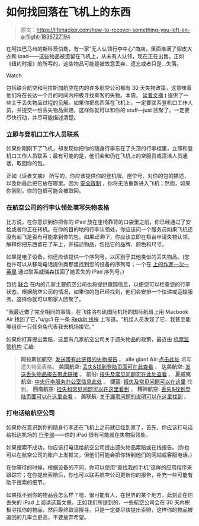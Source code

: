 # 如何找回落在飞机上的东西

> 原文：<https://lifehacker.com/how-to-recover-something-you-left-on-a-flight-1836727194>

在阿拉巴马州的斯科茨伯勒，有一家“无人认领行李中心”商店，里面堆满了貂皮大衣和 ipad——这些物品被遗留在飞机上，从未有人认领，现在正在出售。正如《纽约时报》的所写的，这些物品可能是被故意丢弃、遗忘或者只是...失落。

Watch

包括联合航空和阿拉斯加航空在内的许多航空公司都有 30 天失物政策，这意味着他们将在长达一个月的时间内积极寻找乘客的失物。本周， [读者文摘](https://www.rd.com/advice/what-do-if-leave-something-on-plane/) [t](https://www.rd.com/advice/what-do-if-leave-something-on-plane/) 提供了一些关于丢失物品过程的见解。如果你把东西落在飞机上，一定要联系登机口工作人员，并提交一份丢失物品索赔，这样你就可以和你的 stuff⁠—just 团聚了。一定要尽快行动，并尽可能描述清楚。

### 立即与登机口工作人员联系

如果你刚刚下了飞机，却发现你把你的随身行李忘在了头顶的行李柜里，立即和登机口工作人员联系；最有可能的是，他们会和仍在飞机上的空服员或清洁人员通话，取回你的包。

正如《读者文摘》 所写的，你应该提供你的登机牌、座位号、对你的包的描述，以及你最后把它放在哪里。因为 [安全限制](https://www.airfarewatchdog.com/blog/4152217/leave-something-on-the-airplane-heres-how-to-get-it-back/) ，你将无法重新进入飞机；然而，如果你刚到，你的包很可能会被取回。

### 在航空公司的行李认领处填写失物表格

比方说，在你意识到你把你的 iPad 放在座椅靠背的口袋里之前，你已经通过了安检或者你正在转机。在你的目的地的行李认领处，你应该问一个服务员如果飞机还没有起飞是否有可能拿到你的包。如果*还剩下*，你应该立即在柜台申请失物认领，解释你把东西留在了车上，并描述物品，包括它的品牌、颜色和尺寸。

如果是电子设备，你还应该提供一个序列号，以区别于其他类似的丢失物品。(您也许可以从移动电话提供商那里找到您的设备的序列号；一个在 [上的作家一次一英里](https://onemileatatime.com/delta-lost-items-department/) 通过联系威瑞森找回了她丢失的 iPad 序列号。)

包括 [联合](https://www.united.com/ual/en/us/fly/travel/baggage/lost-onboard.html) 在内的几家主要航空公司也将提供跟踪信息，以便您可以检查您的行李状态。根据航空公司的情况，如果你的包已经找到，他们会安排一个快递或运输服务，这样你就可以和家人团聚了。

“我最近做了完全相同的事情，在飞往洛杉矶国际机场的国际航班上用 Macbook Air 找回了它，”u/gc1 在一条 [Reddit 线程](https://www.reddit.com/r/RBI/comments/6k17q4/left_my_laptop_on_planeis_there_any_chance_ill/) 上写道。“机组人员发现了它，我甚至能够组织一只任务兔代表我去机场接它。”

如果你打算提出索赔，这里有几家航空公司关于遗失物品的政策，最近由 [机票监管机构](https://www.airfarewatchdog.com/blog/4152217/leave-something-on-the-airplane-heres-how-to-get-it-back/) 汇编:

> **阿拉斯加航空:** [发送带有此链接的失物报告](https://www.alaskaair.com/content/travel-info/baggage/lost-and-found) 。
> **alle giant Air:**[点击此处](https://www.chargerback.com/ReportLostItemCBEmbed.asp?CustomerID=2621) 填写遗失物品表格。
> **美国航空:** [丢失&找到登陆页面可在此查看](https://www.aa.com/i18n/customer-service/contact-american/lost-and-found.jsp) 。
> **达美航空:** [发送丢失物品报告带此链接](https://live.nettracer.aero/delta-paxview/lostandfound/landing.do) 。
> **前沿:** [报失及常见问题可在此处查看](https://live.nettracer.aero/frontier-paxview/lostandfound/landing.do) 。
> **夏威夷航空:** [中央行李服务办公室信息此处](http://hawaiianair.custhelp.com/app/answers/detail/a_id/2216) 。
> **捷蓝:** [报失及常见问题可以在这里](http://help.jetblue.com/SRVS/CGI-BIN/webisapi.dll?New,Kb=askBlue,case=obj(3068)) 找到。
> **西南航空:** [挂失和常见问题可以在这里看到](https://live.nettracer.aero/southwest-paxview/lostandfound/landing.do) 。
> **精神航空:** [丢失&找到登陆页面可以在这里查看](https://customersupport.spirit.com/hc/en-us/articles/202096606-How-can-I-find-something-that-I-left-behind-either-onboard-or-in-the-gate-area-) 。
> **美联航:** [关于漏项问题的说明可以在这里找到](https://www.united.com/web/en-us/content/travel/baggage/delayed.aspx) 。

### 打电话给航空公司

如果你在意识到你的随身行李还在飞机上之前就已经到家了，首先，你应该打电话给抵达机场的 [行李部](https://www.airfarewatchdog.com/blog/4152217/leave-something-on-the-airplane-heres-how-to-get-it-back/)——你的 iPad 很有可能就在失物招领处。

如果搜索不成功，你应该打电话给航空公司提出遗失物品索赔或在线报告。(你也可以在航空公司的账户上发推文，但他们可能会把你转到他们的网站或客服电话。)

在你等待的时候，根据设备的不同，你可以使用“查找我的手机”这样的应用程序来跟踪它；在你提出索赔后，你也可以联系航空公司更新你的报告，补充一些可能有助于搜索的细节。

如果找不到你的物品会怎么样？嗯，很可能有人，在世界的某个地方，此刻正在你丢失的 iPad 上阅读这篇文章。正如我们所提到的，一些航空公司会在 30 天内积极寻找你的物品，然后最终取消搜寻。只是一定要尽快提出索赔，这样你的物品被追回的几率会更高，不要放弃希望。